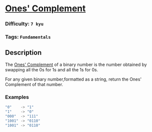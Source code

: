 # [Ones' Complement](https://www.codewars.com/kata/59b11f57f322e5da45000254)

### Difficulty: `7 kyu`

### Tags: `Fundamentals`

## Description

The [Ones' Complement](https://en.wikipedia.org/wiki/Ones%27_complement) of a binary number is the number obtained by swapping all the 0s for 1s and all the 1s for 0s.

For any given binary number,formatted as a string, return the Ones' Complement of that number.

### Examples

```js
"0"    -> "1"
"1"    -> "0"
"000"  -> "111"
"1001" -> "0110"
"1001" -> "0110"
```